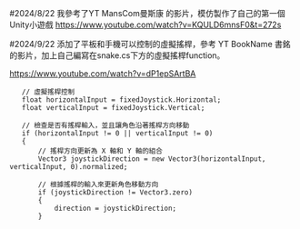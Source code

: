 #2024/8/22
我參考了YT MansCom曼斯康 的影片，模仿製作了自己的第一個Unity小遊戲
https://www.youtube.com/watch?v=KQULD6mnsF0&t=272s

#2024/9/22
添加了平板和手機可以控制的虛擬搖桿，參考 YT BookName 書銘的影片，加上自己編寫在snake.cs下方的虛擬搖桿function。

https://www.youtube.com/watch?v=dP1epSArtBA

 ```
    // 虛擬搖桿控制
    float horizontalInput = fixedJoystick.Horizontal;
    float verticalInput = fixedJoystick.Vertical;

    // 檢查是否有搖桿輸入，並且讓角色沿著搖桿方向移動
    if (horizontalInput != 0 || verticalInput != 0)
    {
        // 搖桿方向更新為 X 軸和 Y 軸的組合
        Vector3 joystickDirection = new Vector3(horizontalInput, verticalInput, 0).normalized;

        // 根據搖桿的輸入來更新角色移動方向
        if (joystickDirection != Vector3.zero)
        {
            direction = joystickDirection;
        } 
```

